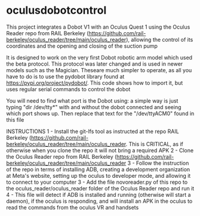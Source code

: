 # oculusdobotcontrol
This project integrates a Dobot V1 with an Oculus Quest 1 using the Oculus Reader repo from RAIL Berkeley (https://github.com/rail-berkeley/oculus_reader/tree/main/oculus_reader), allowing the control of its coordinates and the opening and closing of the suction pump

It is designed to work on the very first Dobot robotic arm model which used the beta protocol. This protocol was later changed and is used in newer models such as the Magician. Theseare much simpler to operate, as all you have to do is to use the pydobot library found at https://pypi.org/project/pydobot/. This code shows how to import it, but uses regular serial commands to control the dobot

You will need to find what port is the Dobot using: a simple way is just typing "dir /dev/tty*" with and without the dobot connected and seeing which port shows up. Then replace that text for the "/dev/ttyACM0" found in this file

INSTRUCTIONS
1 - Install the git-lfs tool as instructed at the repo RAIL Berkeley (https://github.com/rail-berkeley/oculus_reader/tree/main/oculus_reader. This is CRITICAL, as if otherwise when you clone the repo it will not bring a required APK
2 - Clone the Oculus Reader repo from RAIL Berkeley (https://github.com/rail-berkeley/oculus_reader/tree/main/oculus_reader
3 - Follow the instruction of the repo in terms of installing ADB, creating a development organization at Meta's website, setting up the oculus to developer mode, and allowing it to connect to your computer
3 - Add the file novoreader.py of this repo to the oculus_reader/oculus_reader folder of the Oculus Reader repo and run it
4 - This file will detect if ADB is installed and running (otherwise will start a daemon), if the oculus is responding, and will install an APK in the oculus to read the commands from the oculus VR and handsets 
